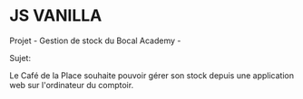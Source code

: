 # JS VANILLA

Projet - Gestion de stock du Bocal Academy -

Sujet: 

Le Café de la Place souhaite pouvoir gérer son stock depuis une application web sur l'ordinateur du comptoir.


